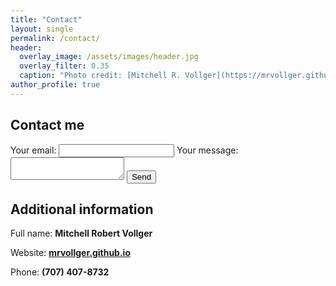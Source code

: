 ```yaml
---
title: "Contact"
layout: single
permalink: /contact/
header:
  overlay_image: /assets/images/header.jpg
  overlay_filter: 0.35
  caption: "Photo credit: [Mitchell R. Vollger](https://mrvollger.github.io/)"
author_profile: true
---
```


## Contact me

<form
  action="https://formspree.io/f/xgerrvyo"
  method="POST"
>
  <label>
    Your email:
    <input type="email" name="_replyto">
  </label>
  <label>
    Your message:
    <textarea name="message"></textarea>
  </label>
  <!-- your other form fields go here -->
  <button type="submit">Send</button>
</form>

## Additional information

Full name: **Mitchell Robert Vollger**

Website: **[mrvollger.github.io](mrvollger.github.io)**

Phone: **(707) 407-8732**
